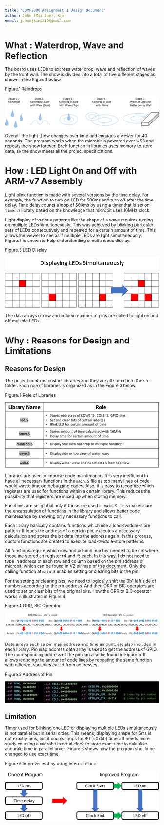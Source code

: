 ```yaml
---
title: "COMP2300 Assignment 1 Design Document"
author: John (Min Jae), Kim
email: johnmjkim1216@gmail.com
---
```


# What : Waterdrop, Wave and Reflection

The board uses LEDs to express water drop, wave and reflection of waves by the front wall. The show is divided into a total of five different stages as shown in the Figure.1 below.

Figure.1 Raindrops

![Figure.1 Raindrops](assets/raindrops_image.png)

Overall, the light show changes over time and engages a viewer for 40 seconds. The program works when the microbit is powered over USB and repeats the show forever. Each function in libraries uses memory to store data, so the show meets all the project specifications.

# How : LED Light On and Off with ARM-v7 Assembly

Light blink function is made with several versions by the time delay. For example, the function to turn on LED for 500ms and turn off after the time delay. Time delay counts a loop of 500ms by using a timer that is set on <code>timer.S</code> library based on the knowledge that microbit uses 16MHz clock.

Light display of various patterns like the shape of a wave requires turning on multiple LEDs simultaneously. This was achieved by blinking particular sets of LEDs consecutively and repeated for a certain amount of time. This allows the viewer to see as if multiple LEDs are light simultaneously. Figure.2 is shown to help understanding simultaneous display.

Figure.2 LED Display

![Figure.2 LED Display](assets/LEDdisplay_image.png)

The data arrays of row and column number of pins are called to light on and off multiple LEDs.

# Why : Reasons for Design and Limitations

## Reasons for Design

The project contains custom libraries and they are all stored into the src folder. Each role of libraries is organized as in the Figure.3 below.

Figure.3 Role of Libraries

![Figure.3 Raindrops](assets/roleoflibraries_image.png)

Libraries are used to improve code maintenance. It is very inefficient to have all necessary functions in the <code>main.S</code> file as too many lines of code would waste time on debugging codes. Also, it is easy to recognize which registers are used for functions within a certain library. This reduces the possibility that registers are mixed up when storing memory.

Functions are set global only if those are used in <code>main.S</code>. This makes sure the encapsulation of functions in the library and allows better code maintenance by showing only necessary functions to call.

Each library basically contains functions which use a load-twiddle-store pattern. It loads the address of a certain pin, executes a necessary calculation and stores the bit data into the address again. In this process, custom functions are created to execute load-twiddle-store patterns. 

All functions require which row and column number needed to be set where those are stored on register r4 and r5 each. In this way, I do not need to type in address of each row and column based on the pin address of microbit, which can be found in V2 pinmap of [this document](https://tech.microbit.org/hardware/schematic/#v2-pinmap). Only the calling function at <code>main.S</code> enables setting or clearing bits in the pin. 

For the setting or clearing bits, we need to logically shift the 0b1 left side of numbers according to the pin address. And then ORR or BIC operators are used to set or clear bits of the original bits. How the ORR or BIC operator works is illustrated in Figure.4.

Figure.4 ORR, BIC Operator

![Figure.4 ORR, BIC Operator](assets/orrbicoperator_image.png)

Data arrays such as pin map address and time amount, are also included in each library. Pin map address data array is used to get the address of GPIO. The corresponding address of the pin can also be found in Figure.5. It allows reducing the amount of code lines by repeating the same function with different variables called from addresses.

Figure.5 Address of Pin

![Figure.5 Address of Pin](assets/addressofpin_image.png)

## Limitation

Timer used for blinking one LED or displaying multiple LEDs simultaneously is not parallel but in serial order. This means, displaying shape for 5ms is not exactly 5ms, but it counts loops for 80 (=0x50) times. It needs more study on using a microbit internal clock to store exact time to calculate accurate time in parallel order. Figure.6 shows how the program should be changed to use exact time.

Figure.6 Improvement by using internal clock

![Figure.6 internal clock](assets/internalclock_image.png)